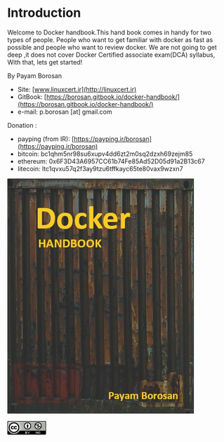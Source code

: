 # Introduction

Welcome to Docker handbook.This hand book comes in  handy for two types of people. People  who want to get familiar with docker as fast as possible and people who want to review docker. We are not going to get deep ,it does not cover  Docker Certified associate exam(DCA) syllabus, With that, lets get started!

By Payam Borosan

* Site: [www.linuxcert.ir](http://linuxcert.ir)
* GitBook: [https://borosan.gitbook.io/docker-handbook/](https://borosan.gitbook.io/docker-handbook/)
* e-mail: p.borosan \[at] gmail.com

Donation :

* payping (from IR): [https://payping.ir/borosan](https://payping.ir/borosan)
* bitcoin: bc1qhm5nr98su6xupv4dd6zt2m0sq2dzxh69zejm85
* ethereum: 0x6F3D43A6957CC61b74Fe85Ad52D05d91a2B13c67
* litecoin: ltc1qvxu57q2f3ay9tzu6tffkayc65te80vax9wzxn7

![](.gitbook/assets/Docker-handbook-v3.jpg)

![](.gitbook/assets/CC-BY-NC-icon-88x31.png)
